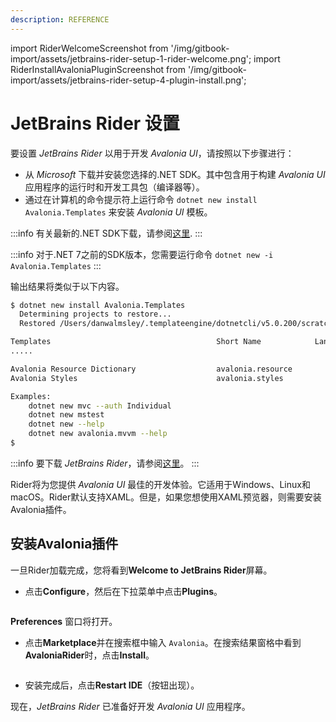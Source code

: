 ```yaml
---
description: REFERENCE
---
```


import RiderWelcomeScreenshot from '/img/gitbook-import/assets/jetbrains-rider-setup-1-rider-welcome.png';
import RiderInstallAvaloniaPluginScreenshot from '/img/gitbook-import/assets/jetbrains-rider-setup-4-plugin-install.png';

# JetBrains Rider 设置

要设置 _JetBrains Rider_ 以用于开发 _Avalonia UI_，请按照以下步骤进行：

- 从 _Microsoft_ 下载并安装您选择的.NET SDK。其中包含用于构建 _Avalonia UI_ 应用程序的运行时和开发工具包（编译器等）。
- 通过在计算机的命令提示符上运行命令 `dotnet new install Avalonia.Templates` 来安装 _Avalonia UI_ 模板。

:::info
有关最新的.NET SDK下载，请参阅[这里](https://dotnet.microsoft.com/download).
:::

:::info
对于.NET 7之前的SDK版本，您需要运行命令 `dotnet new -i Avalonia.Templates`
:::

输出结果将类似于以下内容。

```bash
$ dotnet new install Avalonia.Templates
  Determining projects to restore...
  Restored /Users/danwalmsley/.templateengine/dotnetcli/v5.0.200/scratch/restore.csproj (in 706 ms).

Templates                                     Short Name            Language    Tags
.....

Avalonia Resource Dictionary                  avalonia.resource                 ui/xaml/avalonia/avaloniaui
Avalonia Styles                               avalonia.styles                   ui/xaml/avalonia/avaloniaui

Examples:
    dotnet new mvc --auth Individual
    dotnet new mstest
    dotnet new --help
    dotnet new avalonia.mvvm --help
$
```

:::info
要下载 _JetBrains Rider_，请参阅[这里](https://www.jetbrains.com/rider/)。
:::

Rider将为您提供 _Avalonia UI_ 最佳的开发体验。它适用于Windows、Linux和macOS。Rider默认支持XAML。但是，如果您想使用XAML预览器，则需要安装Avalonia插件。

## 安装Avalonia插件

一旦Rider加载完成，您将看到**Welcome to JetBrains Rider**屏幕。

- 点击**Configure**，然后在下拉菜单中点击**Plugins**。

<img src={RiderWelcomeScreenshot} alt="" />

**Preferences** 窗口将打开。

- 点击**Marketplace**并在搜索框中输入 `Avalonia`。在搜索结果窗格中看到**AvaloniaRider**时，点击**Install**。

<img src={RiderInstallAvaloniaPluginScreenshot} alt="" />

- 安装完成后，点击**Restart IDE**（按钮出现）。

现在，_JetBrains Rider_ 已准备好开发 _Avalonia UI_ 应用程序。
